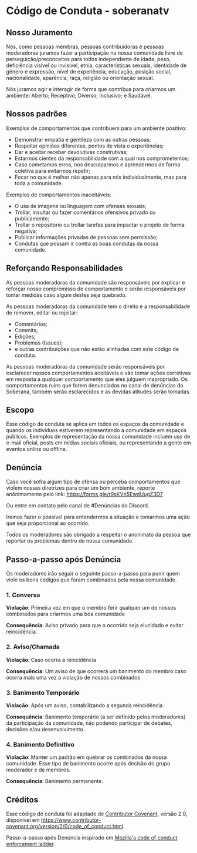 # Código de Conduta - soberanatv

## Nosso Juramento

Nós, como pessoas membras, pessoas contribuidoras e pessoas moderadoras juramos fazer 
a participação na nossa comunidade livre de perseguição/preconceitos para todos
independente de idade, peso, deficiência visível ou invisível, etnia, 
características sexuais, identidade de gênero e expressão, nível de experiência, 
educação, posição social, nacionalidade, aparência, raça, religião ou orientação sexual.

Nós juramos agir e interagir de forma que contribua para criarmos um ambiente:
Aberto; Receptivo; Diverso; Inclusivo; e Saudável.

## Nossos padrões

Exemplos de comportamentos que contribuem para um ambiente positivo:

- Demonstrar empatia e gentileza com as outras pessoas;
- Respeitar opiniões diferentes, pontos de vista e experiências;
- Dar e aceitar receber devolutivas construtivas;
- Estarmos cientes da responsabilidade com a qual nos comprometemos;
- Caso cometamos erros, nos desculparmos e aprendermos de forma coletiva
para evitarmos repetir;
- Focar no que é melhor não apenas para nós individualmente, mas para
toda a comunidade.

Exemplos de comportamentos inaceitáveis:

- O usa de imagens ou linguagem com ofensas sexuais;
- Trollar, insultar ou fazer comentários ofensivos
privado ou publicamente;
- Trollar o repositório ou trollar tarefas para
impactar o projeto de forma negativa;
- Publicar informações privadas de pessoas sem
permissão;
- Condutas que possam ir contra as boas condutas da
nossa comunidade.

## Reforçando Responsabilidades

As pessoas moderadoras da comunidade são responsáveis por
explicar e reforçar nosso compromisso de comportamento e
serão responsáveis por tomar medidas caso algum destes
seja quebrado.

As pessoas moderadoras da comunidade tem o direito e a 
responsabilidade de remover, editar ou rejeitar:
- Comentários;
- Commits;
- Edições;
- Problemas (Issues);
- e outras contribuições que não estão alinhadas com
este código de conduta.

As pessoas moderadoras da comunidade serão responsáveis por esclarecer
nossos comportamentos aceitáveis e vão tomar ações corretivas em 
resposta a qualquer comportamento que eles julguem inapropriado.
Os comportamentos ruins que forem denunciados no canal de denúncias
da Soberana, também serão esclarecidos e as devidas atitudes serão
tomadas.

## Escopo

Esse código de conduta se aplica em todos os espaços da comunidade e quando
os indivíduos estiverem representando a comunidade em espaços públicos.
Exemplos de representação da nossa comunidade incluem uso de e-mail oficial,
posts em mídias sociais oficiais, ou representando a gente em eventos online
ou offline.

## Denúncia

Caso você sofra algum tipo de ofensa ou perceba comportamentos que violem
nossas diretrizes para criar um bom ambiente, reporte anônimamente pelo link:
https://forms.gle/r9sKVn5EwdUugZ3D7

Ou entre em contato pelo canal de #Denúncias do Discord.

Iremos fazer o possível para entendermos a situação e tomarmos uma
ação que seja proporcional ao ocorrido.

Todos os moderadores são obrigado a respeitar o anonimato da pessoa
que reportar os problemas dentro de nossa comunidade.

## Passo-a-passo após Denúncia

Os moderadores irão seguir o seguinte passo-a-passo para punir quem
viole os bons códigos que foram combinados pela nossa comunidade.

### 1. Conversa

**Violação**: Primeira vez em que o membro ferir qualquer um de nossos
combinados para criarmos uma boa comunidade

**Consequência**: Aviso privado para que o ocorrido seja elucidado e evitar
reincidência.

### 2. Aviso/Chamada

**Violação**: Caso ocorra a reincidência

**Consequência**: Um aviso de que ocorrerá um banimento do membro caso ocorra
mais uma vez a violação de nossos combinados

### 3. Banimento Temporário

**Violação**: Após um aviso, contabilizando a segunda reincidência.

**Consequência**: Banimento temporário (a ser definido pelos moderadores) 
da participação da comunidade, não podendo participar de debates, 
decisões e/ou desenvolvimento.

### 4. Banimento Definitivo

**Violação**: Manter um padrão em quebrar os combinados da nossa comunidade.
Esse tipo de banimento ocorre após decisão do grupo moderador e de membros.

**Consequência**: Banimento permanente.

## Créditos

Esse código de conduta foi adaptado de [Contributor Covenant][homepage],
versão 2.0, disponível em
https://www.contributor-covenant.org/version/2/0/code_of_conduct.html.

Passo-a-passo após Denúncia inspirado em [Mozilla's code of conduct
enforcement ladder](https://github.com/mozilla/diversity).

[homepage]: https://www.contributor-covenant.org
